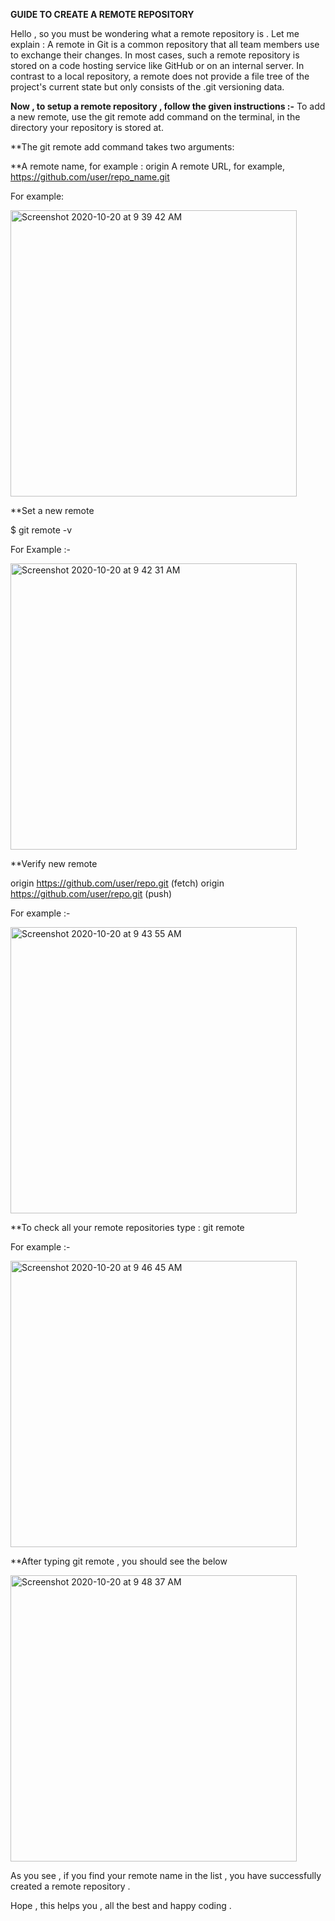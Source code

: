 **GUIDE TO CREATE A REMOTE REPOSITORY**

Hello , so you must be wondering what a remote repository is . Let me explain : A remote in Git is a common repository that all team members 
use to exchange their changes. In most cases, such a remote repository is stored on a code hosting service like GitHub or on an internal server.
In contrast to a local repository, a remote  does not provide a file tree of the project's current state but only consists of the .git versioning data.


**Now , to setup a remote repository , follow the given instructions :-**
To add a new remote, use the git remote add command on the terminal, in the directory your repository is stored at.

**The git remote add command takes two arguments:

**A remote name, for example : origin
A remote URL, for example, https://github.com/user/repo_name.git

For example:

<img width="458" alt="Screenshot 2020-10-20 at 9 39 42 AM" src="https://user-images.githubusercontent.com/58665834/96539295-5be5c780-12b8-11eb-840e-ca54b6fdaf7f.png">


**Set a new remote

$ git remote -v

For Example :-

<img width="458" alt="Screenshot 2020-10-20 at 9 42 31 AM" src="https://user-images.githubusercontent.com/58665834/96539416-9bacaf00-12b8-11eb-8fa7-973fb738de4d.png">


**Verify new remote

 origin  https://github.com/user/repo.git (fetch)
 origin  https://github.com/user/repo.git (push)


For example :-


<img width="458" alt="Screenshot 2020-10-20 at 9 43 55 AM" src="https://user-images.githubusercontent.com/58665834/96539499-c8f95d00-12b8-11eb-9e0d-24a83d436631.png">


**To check all your remote repositories type : git remote 

For example :-


<img width="458" alt="Screenshot 2020-10-20 at 9 46 45 AM" src="https://user-images.githubusercontent.com/58665834/96539636-2d1c2100-12b9-11eb-9e42-d666d0c57ac4.png">


**After typing git remote , you should see the below 

<img width="458" alt="Screenshot 2020-10-20 at 9 48 37 AM" src="https://user-images.githubusercontent.com/58665834/96539750-6e143580-12b9-11eb-8ed0-74a2a55120e7.png">


As you see , if you find your remote name in the list , you have successfully created a remote repository .

Hope , this helps you , all the best and happy coding .
